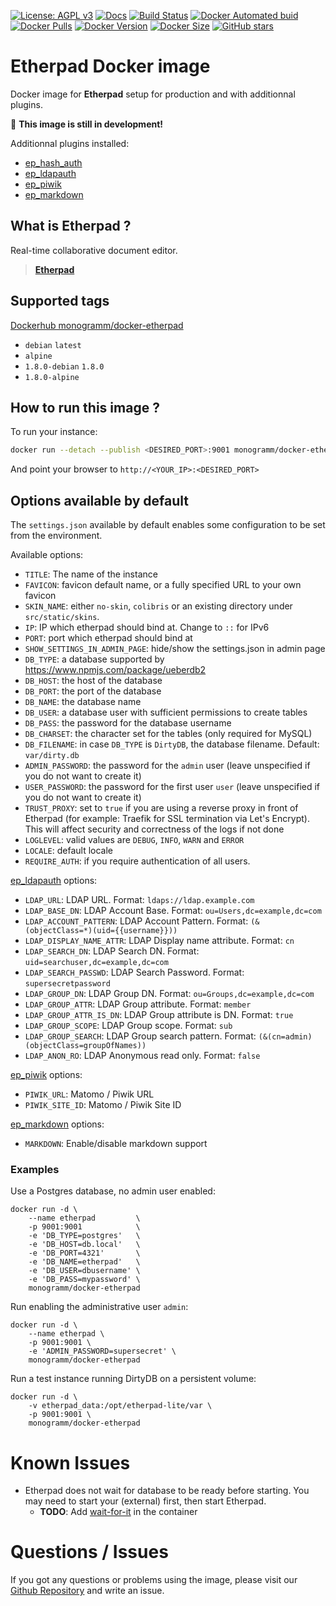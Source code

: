 [![License: AGPL v3][uri_license_image]][uri_license]
[![Docs](https://img.shields.io/badge/Docs-Github%20Pages-blue)](https://monogramm.github.io/etherpad/)
[![Build Status](https://travis-ci.org/Monogramm/docker-etherpad.svg)](https://travis-ci.org/Monogramm/docker-etherpad)
[![Docker Automated buid](https://img.shields.io/docker/cloud/build/monogramm/docker-etherpad.svg)](https://hub.docker.com/r/monogramm/docker-etherpad/)
[![Docker Pulls](https://img.shields.io/docker/pulls/monogramm/docker-etherpad.svg)](https://hub.docker.com/r/monogramm/docker-etherpad/)
[![Docker Version](https://images.microbadger.com/badges/version/monogramm/docker-etherpad.svg)](https://microbadger.com/images/monogramm/docker-etherpad)
[![Docker Size](https://images.microbadger.com/badges/image/monogramm/docker-etherpad.svg)](https://microbadger.com/images/monogramm/docker-etherpad)
[![GitHub stars](https://img.shields.io/github/stars/Monogramm/docker-etherpad?style=social)](https://github.com/Monogramm/docker-etherpad)

# **Etherpad** Docker image

Docker image for **Etherpad** setup for production and with additionnal plugins.

:construction: **This image is still in development!**

Additionnal plugins installed:

-   [ep_hash_auth](https://www.npmjs.com/package/ep_hash_auth)
-   [ep_ldapauth](https://www.npmjs.com/package/ep_ldapauth)
-   [ep_piwik](https://www.npmjs.com/package/ep_piwik)
-   [ep_markdown](https://www.npmjs.com/package/ep_markdown)

## What is **Etherpad** ?

Real-time collaborative document editor.

> [**Etherpad**](https://etherpad.org/)

## Supported tags

[Dockerhub monogramm/docker-etherpad](https://hub.docker.com/r/monogramm/docker-etherpad/)

-   `debian` `latest`
-   `alpine`
-   `1.8.0-debian` `1.8.0`
-   `1.8.0-alpine`

## How to run this image ?

To run your instance:

```bash
docker run --detach --publish <DESIRED_PORT>:9001 monogramm/docker-etherpad
```

And point your browser to `http://<YOUR_IP>:<DESIRED_PORT>`

## Options available by default

The `settings.json` available by default enables some configuration to be set from the environment.

Available options:

-   `TITLE`: The name of the instance
-   `FAVICON`: favicon default name, or a fully specified URL to your own favicon
-   `SKIN_NAME`: either `no-skin`, `colibris` or an existing directory under `src/static/skins`.
-   `IP`: IP which etherpad should bind at. Change to `::` for IPv6
-   `PORT`: port which etherpad should bind at
-   `SHOW_SETTINGS_IN_ADMIN_PAGE`: hide/show the settings.json in admin page
-   `DB_TYPE`: a database supported by <https://www.npmjs.com/package/ueberdb2>
-   `DB_HOST`: the host of the database
-   `DB_PORT`: the port of the database
-   `DB_NAME`: the database name
-   `DB_USER`: a database user with sufficient permissions to create tables
-   `DB_PASS`: the password for the database username
-   `DB_CHARSET`: the character set for the tables (only required for MySQL)
-   `DB_FILENAME`: in case `DB_TYPE` is `DirtyDB`, the database filename. Default: `var/dirty.db`
-   `ADMIN_PASSWORD`: the password for the `admin` user (leave unspecified if you do not want to create it)
-   `USER_PASSWORD`: the password for the first user `user` (leave unspecified if you do not want to create it)
-   `TRUST_PROXY`: set to `true` if you are using a reverse proxy in front of Etherpad (for example: Traefik for SSL termination via Let's Encrypt). This will affect security and correctness of the logs if not done
-   `LOGLEVEL`: valid values are `DEBUG`, `INFO`, `WARN` and `ERROR`
-   `LOCALE`: default locale
-   `REQUIRE_AUTH`: if you require authentication of all users.

[ep_ldapauth](https://www.npmjs.com/package/ep_ldapauth) options:

-   `LDAP_URL`: LDAP URL. Format: `ldaps://ldap.example.com`
-   `LDAP_BASE_DN`: LDAP Account Base. Format: `ou=Users,dc=example,dc=com`
-   `LDAP_ACCOUNT_PATTERN`: LDAP Account Pattern. Format: `(&(objectClass=*)(uid={{username}}))`
-   `LDAP_DISPLAY_NAME_ATTR`: LDAP Display name attribute. Format: `cn`
-   `LDAP_SEARCH_DN`: LDAP Search DN. Format: `uid=searchuser,dc=example,dc=com`
-   `LDAP_SEARCH_PASSWD`: LDAP Search Password. Format: `supersecretpassword`
-   `LDAP_GROUP_DN`: LDAP Group DN. Format: `ou=Groups,dc=example,dc=com`
-   `LDAP_GROUP_ATTR`: LDAP Group attribute. Format: `member`
-   `LDAP_GROUP_ATTR_IS_DN`: LDAP Group attribute is DN. Format: `true`
-   `LDAP_GROUP_SCOPE`: LDAP Group scope. Format: `sub`
-   `LDAP_GROUP_SEARCH`: LDAP Group search pattern. Format: `(&(cn=admin)(objectClass=groupOfNames))`
-   `LDAP_ANON_RO`: LDAP Anonymous read only. Format: `false`

[ep_piwik](https://www.npmjs.com/package/ep_piwik) options:

-   `PIWIK_URL`: Matomo / Piwik URL
-   `PIWIK_SITE_ID`: Matomo / Piwik Site ID

[ep_markdown](https://www.npmjs.com/package/ep_markdown) options:

-   `MARKDOWN`: Enable/disable markdown support

### Examples

Use a Postgres database, no admin user enabled:

```shell
docker run -d \
	--name etherpad         \
	-p 9001:9001            \
	-e 'DB_TYPE=postgres'   \
	-e 'DB_HOST=db.local'   \
	-e 'DB_PORT=4321'       \
	-e 'DB_NAME=etherpad'   \
	-e 'DB_USER=dbusername' \
	-e 'DB_PASS=mypassword' \
	monogramm/docker-etherpad
```

Run enabling the administrative user `admin`:

```shell
docker run -d \
	--name etherpad \
	-p 9001:9001 \
	-e 'ADMIN_PASSWORD=supersecret' \
	monogramm/docker-etherpad
```

Run a test instance running DirtyDB on a persistent volume:

```shell
docker run -d \
	-v etherpad_data:/opt/etherpad-lite/var \
	-p 9001:9001 \
	monogramm/docker-etherpad
```

# Known Issues

-   Etherpad does not wait for database to be ready before starting. You may need to start your (external) first, then start Etherpad.
    -   **TODO**: Add [wait-for-it](https://github.com/vishnubob/wait-for-it) in the container

# Questions / Issues

If you got any questions or problems using the image, please visit our [Github Repository](https://github.com/Monogramm/docker-etherpad) and write an issue.

[uri_license]: http://www.gnu.org/licenses/agpl.html

[uri_license_image]: https://img.shields.io/badge/License-AGPL%20v3-blue.svg
